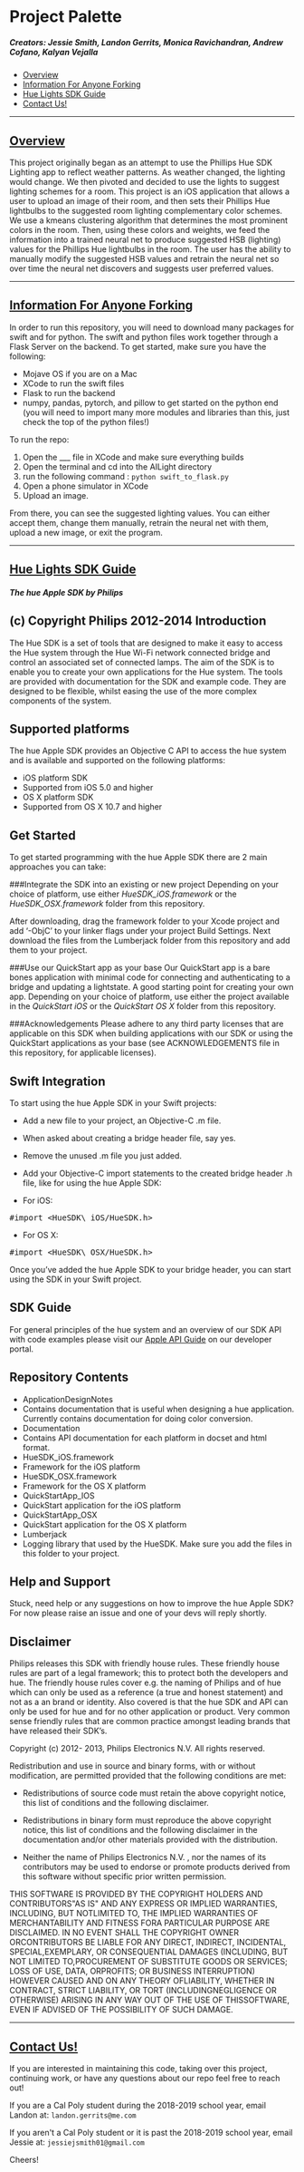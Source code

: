 # Project Palette

##### Creators: Jessie Smith, Landon Gerrits, Monica Ravichandran, Andrew Cofano, Kalyan Vejalla

* [Overview](#overview)
* [Information For Anyone Forking](#information-for-anyone-forking)
* [Hue Lights SDK Guide](#hue-lights-sdk-guide)
* [Contact Us!](#contact-us)

---
## [Overview](#overview)

This project originally began as an attempt to use the Phillips Hue SDK Lighting app to reflect weather patterns. As weather changed, the lighting would change. We then pivoted and decided to use the lights to suggest lighting schemes for a room. This project is an iOS application that allows a user to upload an image of their room, and then sets their Phillips Hue lightbulbs to the suggested room lighting complementary color schemes. We use a kmeans clustering algorithm that determines the most prominent colors in the room. Then, using these colors and weights, we feed the information into a trained neural net to produce suggested HSB (lighting) values for the Phillips Hue lightbulbs in the room. The user has the ability to manually modify the suggested HSB values and retrain the neural net so over time the neural net discovers and suggests user preferred values.

---
## [Information For Anyone Forking](#information-for-anyone-forking)

In order to run this repository, you will need to download many packages for swift and for python. The swift and python files work together through a Flask Server on the backend.
To get started, make sure you have the following:
- Mojave OS if you are on a Mac
- XCode to run the swift files
- Flask to run the backend
- numpy, pandas, pytorch, and pillow to get started on the python end (you will need to import many more modules and libraries than this, just check the top of the python files!)

To run the repo:
1. Open the ___ file in XCode and make sure everything builds
2. Open the terminal and cd into the AILight directory
3. run the following command : `python swift_to_flask.py`
4. Open a phone simulator in XCode
5. Upload an image.

From there, you can see the suggested lighting values. You can either accept them, change them manually, retrain the neural net with them, upload a new image, or exit the program.

---
## [Hue Lights SDK Guide](#hue-lights-sdk-guide)
##### The hue Apple SDK by Philips
(c) Copyright Philips 2012-2014
Introduction
---
The Hue SDK is a set of tools that are designed to make it easy to access the Hue system through the Hue Wi-Fi network connected bridge and control an associated set of connected lamps. The aim of the SDK is to enable you to create your own applications for the Hue system.
The tools are provided with documentation for the SDK and example code. They are designed to be flexible, whilst easing the use of the more complex components of the system.

Supported platforms
----------------
The hue Apple SDK provides an Objective C API to access the hue system and is available and supported on the following platforms:

* iOS platform SDK
 * Supported from iOS 5.0 and higher
* OS X platform SDK
 * Supported from OS X 10.7 and higher

Get Started
----------------
To get started programming with the hue Apple SDK there are 2 main approaches you can take:

###Integrate the SDK into an existing or new project
Depending on your choice of platform, use either    _HueSDK\_iOS.framework_ or the _HueSDK\_OSX.framework_ folder from this repository.

After downloading, drag the framework folder to your Xcode project and add ‘-ObjC’ to your linker flags under your project Build Settings.
Next download the files from the Lumberjack folder from this repository and add them to your project.

###Use our QuickStart app as your base
Our QuickStart app is a bare bones application with minimal code for connecting and authenticating to a bridge and updating a lightstate. A good starting point for creating your own app.  Depending on your choice of platform, use either the project available in the _QuickStart iOS_ or the  _QuickStart OS X_ folder from this repository.

###Acknowledgements
Please adhere to any third party licenses that are applicable on this SDK when building applications with our SDK or using the QuickStart applications as your base (see ACKNOWLEDGEMENTS file in this repository, for applicable licenses).

Swift Integration
----------------
To start using the hue Apple SDK in your Swift projects:

* Add a new file to your project, an Objective-C .m file.
* When asked about creating a bridge header file, say yes.
* Remove the unused .m file you just added.

* Add your Objective-C import statements to the created bridge header .h file, like for using the hue Apple SDK:
 * For iOS:
<pre>#import &lt;HueSDK\_iOS/HueSDK.h></pre>
 * For OS X:
<pre>#import &lt;HueSDK\_OSX/HueSDK.h></pre>

Once you’ve added the hue Apple SDK to your bridge header, you can start using the SDK in your Swift project.

SDK Guide
----------------
For general principles of the hue system and an overview of our SDK API with code examples please visit our [Apple API Guide](http://developers.meethue.com/documentation/apple-api-guide) on our developer portal. 

Repository Contents
----------------
* ApplicationDesignNotes
 * Contains documentation that is useful when designing a hue application. Currently contains documentation for doing color conversion.
* Documentation
 * Contains API documentation for each platform in docset and html format. 
* HueSDK_iOS.framework
 * Framework for the iOS platform
* HueSDK_OSX.framework
 * Framework for the OS X platform
* QuickStartApp_IOS
 * QuickStart application for the iOS platform
* QuickStartApp_OSX
 * QuickStart application for the OS X platform
* Lumberjack
 * Logging library that used by the HueSDK. Make sure you add the files in this folder to your project.

Help and Support
----------------
Stuck, need help or any suggestions on how to improve the hue Apple SDK? For now please raise an issue and one of your devs will reply shortly.

Disclaimer
----------------
Philips releases this SDK with friendly house rules. These friendly house rules are part of a legal framework; this to protect both the developers and hue. The friendly house rules cover e.g. the naming of Philips and of hue which can only be used as a reference (a true and honest statement) and not as a an brand or identity. Also covered is that the hue SDK and API can only be used for hue and for no other application or product. Very common sense friendly rules that are common practice amongst leading brands that have released their SDK’s.

Copyright (c) 2012- 2013, Philips Electronics N.V. All rights reserved.

Redistribution and use in source and binary forms, with or without modification, are permitted provided that the following conditions are met:

* Redistributions of source code must retain the above copyright notice, this list of conditions and the following disclaimer.

* Redistributions in binary form must reproduce the above copyright notice, this list of conditions and the following disclaimer in the documentation and/or other materials provided with the distribution.

* Neither the name of Philips Electronics N.V. , nor the names of its contributors may be used to endorse or promote products derived from this software without specific prior written permission.

THIS SOFTWARE IS PROVIDED BY THE COPYRIGHT HOLDERS AND CONTRIBUTORS"AS IS" AND ANY EXPRESS OR IMPLIED WARRANTIES, INCLUDING, BUT NOTLIMITED TO, THE IMPLIED WARRANTIES OF MERCHANTABILITY AND FITNESS FORA PARTICULAR PURPOSE ARE DISCLAIMED. IN NO EVENT SHALL THE COPYRIGHT OWNER ORCONTRIBUTORS BE LIABLE FOR ANY DIRECT, INDIRECT, INCIDENTAL, SPECIAL,EXEMPLARY, OR CONSEQUENTIAL DAMAGES (INCLUDING, BUT NOT LIMITED TO,PROCUREMENT OF SUBSTITUTE GOODS OR SERVICES; LOSS OF USE, DATA, ORPROFITS; OR BUSINESS INTERRUPTION) HOWEVER CAUSED AND ON ANY THEORY OFLIABILITY, WHETHER IN CONTRACT, STRICT LIABILITY, OR TORT (INCLUDINGNEGLIGENCE OR OTHERWISE) ARISING IN ANY WAY OUT OF THE USE OF THISSOFTWARE, EVEN IF ADVISED OF THE POSSIBILITY OF SUCH DAMAGE.

---
## [Contact Us!](#contact-us)

If you are interested in maintaining this code, taking over this project, continuing work, or have any questions about our repo feel free to reach out!

If you are a Cal Poly student during the 2018-2019 school year, email Landon at:
`landon.gerrits@me.com`

If you aren't a Cal Poly student or it is past the 2018-2019 school year, email Jessie at:
`jessiejsmith01@gmail.com`

Cheers!

